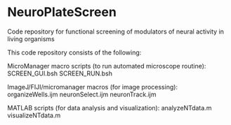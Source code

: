 # NeuroPlateScreen
Code repository for functional screening of modulators of neural activity in living organisms

This code repository consists of the following: 

MicroManager macro scripts (to run automated microscope routine):
  SCREEN_GUI.bsh
  SCREEN_RUN.bsh

ImageJ/FIJI/micromanager macros (for image processing):
  organizeWells.ijm
  neuronSelect.ijm
  neuronTrack.ijm
  
MATLAB scripts (for data analysis and visualization):
  analyzeNTdata.m
  visualizeNTdata.m
